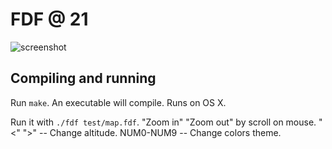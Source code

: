 # FDF @ 21

![screenshot](/screens/screen.png?raw=true)

## Compiling and running
Run `make`. An executable will compile. Runs on OS X.

Run it with `./fdf test/map.fdf`. "Zoom in" "Zoom out" by scroll on mouse.
"<" ">" -- Change altitude.
NUM0-NUM9 -- Change colors theme.
